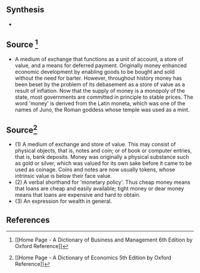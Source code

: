 ## Synthesis
- 
## Source [^1]
- A medium of exchange that functions as a unit of account, a store of value, and a means for deferred payment. Originally money enhanced economic development by enabling goods to be bought and sold without the need for barter. However, throughout history money has been beset by the problem of its debasement as a store of value as a result of inflation. Now that the supply of money is a monopoly of the state, most governments are committed in principle to stable prices. The word 'money' is derived from the Latin moneta, which was one of the names of Juno, the Roman goddess whose temple was used as a mint.
## Source[^2]
- (1) A medium of exchange and store of value. This may consist of physical objects, that is, notes and coin; or of book or computer entries, that is, bank deposits. Money was originally a physical substance such as gold or silver, which was valued for its own sake before it came to be used as coinage. Coins and notes are now usually tokens, whose intrinsic value is below their face value.
- (2) A verbal shorthand for 'monetary policy'. Thus cheap money means that loans are cheap and easily available; tight money or dear money means that loans are expensive and hard to obtain.
- (3) An expression for wealth in general.
## References

[^1]: [[Home Page - A Dictionary of Business and Management 6th Edition by Oxford Reference]]
[^2]: [[Home Page - A Dictionary of Economics 5th Edition by Oxford Reference]]